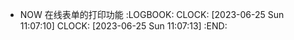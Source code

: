 - NOW 在线表单的打印功能
  :LOGBOOK:
  CLOCK: [2023-06-25 Sun 11:07:10]
  CLOCK: [2023-06-25 Sun 11:07:13]
  :END: